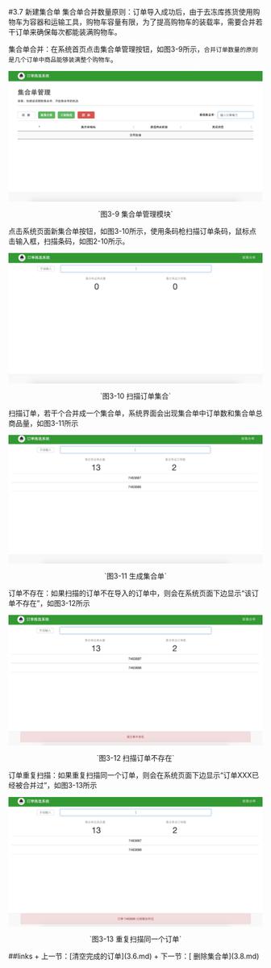 #3.7  新建集合单
集合单合并数量原则：订单导入成功后，由于去冻库拣货使用购物车为容器和运输工具，购物车容量有限，为了提高购物车的装载率，需要合并若干订单来确保每次都能装满购物车。

集合单合并：在系统首页点击集合单管理按钮，如图3-9所示，`合并订单数量的原则是几个订单中商品能够装满整个购物车`。



<img src="images/集合单管理首页.png" width = "" height = "" alt="拣选系统" align=center />
 <p align=center> `图3-9 集合单管理模块` </p>

点击系统页面新集合单按钮，如图3-10所示，使用条码枪扫描订单条码，鼠标点击输入框，扫描条码，如图2-10所示。

<img src="images/合并订单.png" width = "" height = "" alt="拣选系统" align=center />
 <p align=center> `图3-10 扫描订单集合` </p>


扫描订单，若干个合并成一个集合单，系统界面会出现集合单中订单数和集合单总商品量，如图3-11所示

<img src="images/新集合单1.png" width = "" height = "" alt="拣选系统" align=center />
 <p align=center> `图3-11 生成集合单` </p>

订单不存在：如果扫描的订单不在导入的订单中，则会在系统页面下边显示“该订单不存在”，如图3-12所示

<img src="images/新集合单订单不存在.png" width = "" height = "" alt="拣选系统" align=center />
 <p align=center> `图3-12 扫描订单不存在` </p>

订单重复扫描：如果重复扫描同一个订单，则会在系统页面下边显示“订单XXX已经被合并过”，如图3-13所示

<img src="images/新集合单订单已合并.png" width = "" height = "" alt="拣选系统" align=center />
 <p align=center> `图3-13 重复扫描同一个订单` </p>
 ##links
 + 上一节：[清空完成的订单](3.6.md)
 + 下一节：[ 删除集合单](3.8.md)
